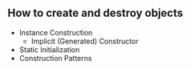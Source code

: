 ## How to create and destroy objects
  - Instance Construction
    - Implicit (Generated) Constructor
  - Static Initialization
  - Construction Patterns
